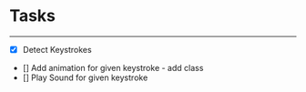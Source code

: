 # Tasks

---

- [X] Detect Keystrokes
- [] Add animation for given keystroke - add class
- [] Play Sound for given keystroke
